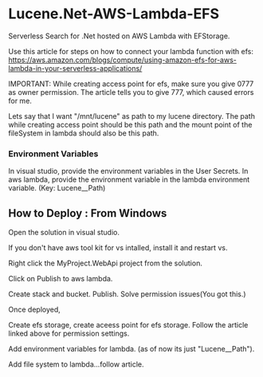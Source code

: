 # Lucene.Net-AWS-Lambda-EFS
Serverless Search for .Net hosted on AWS Lambda with EFStorage.

Use this article for steps on how to connect your lambda function with efs: https://aws.amazon.com/blogs/compute/using-amazon-efs-for-aws-lambda-in-your-serverless-applications/

IMPORTANT: While creating access point for efs, make sure you give 0777 as owner permission. The article tells you to give 777, which caused errors for me.

Lets say that I want "/mnt/lucene" as path to my lucene directory. The path while creating access point should be this path and the mount point of the fileSystem in lambda should also be this path.

### Environment Variables
In visual studio, provide the environment variables in the User Secrets.
In aws lambda, provide the environment variable in the lambda environment variable. (Key: Lucene__Path)


## How to Deploy : From Windows
Open the solution in visual studio.

If you don't have aws tool kit for vs intalled, install it and restart vs.

Right click the MyProject.WebApi project from the solution.

Click on Publish to aws lambda.

Create stack and bucket. Publish. Solve permission issues(You got this.)

Once deployed, 

Create efs storage, create aceess point for efs storage. Follow the article linked above for permission settings.

Add environment variables for lambda. (as of now its just "Lucene__Path").

Add file system to lambda...follow article. 



